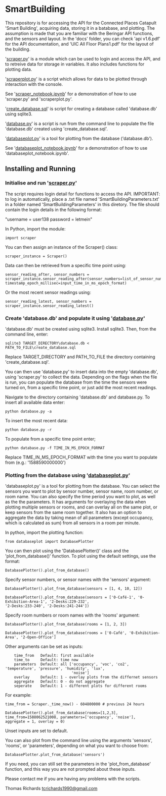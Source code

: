# SmartBuilding

This repository is for accessing the API for the Connected Places Catapult 'Smart Building', acquiring data, storing it in a batabase, and plotting. The assumption is made that you are familiar with the Beringar API functions, and the sensors and layout. In the 'docs' folder, you can check 'api v1.6.pdf' for the API documentation, and 'UIC All Floor Plans1.pdf' for the layout of the building. 

'[scraper.py](./scraper.py)' is a module which can be used to login and access the API, and to retreive data for storage in variables. It also includes functions for plotting data.

'[scraperplot.py](./scraperplot.py)' is a script which allows for data to be plotted through interaction with the console.

See '[scraper_notebook.ipynb](./scraper_notebook.ipynb)' for a demonstration of how to use 'scraper.py' and 'scraperplot.py'.

'[create_database.sql](./create_database.sql)' is script for creating a database called 'database.db' using sqlite3.

'[database.py](./database.py)' is a script is run from the command line to populate the file 'database.db' created using 'create_database.sql'.

'[databaseplot.py](./databaseplot.py)' is a tool for plotting from the database ('database.db').

See '[databaseplot_notebook.ipynb](./databaseplot_notebook.ipynb)' for a demonstration of how to use 'databaseplot_notebook.ipynb'.


## Installing and Running

### Initialise and run '[scraper.py](./scraper.py)' 

The script requires login detail for functions to access the API. IMPORTANT: to log in automatically, place a .txt file named 'SmartBuildingParameters.txt' in a folder named 'SmartBuildingParameters' in this diretory. The file should contain the login details in the following format:

"username = user138
password = letmein"

In Python, import the module:

    import scraper

You can then assign an instance of the Scraper() class:

    scraper_instance = Scraper()

Data can then be retrieved from a specific time point using:

    sensor_reading_after, sensor_numbers = scraper_instance.sensor_reading_after(sensor_numbers=list_of_sensor_numbers, 
    timestamp_epoch_millisec=input_time_in_ms_epoch_format)

Or the most recent sensor readings using:

    sensor_reading_latest, sensor_numbers = scraper_instance.sensor_reading_latest()

### Create 'database.db' and populate it using '[database.py](./database.py)' 

'database.db' must be created using sqlite3. Install sqlite3. Then, from the command line, enter:

    sqlite3 TARGET_DIRECTORY\database.db < PATH_TO_FILE\create_database.sql

Replace TARGET_DIRECTORY and PATH_TO_FILE the directory containing 'create_database.sql'.

You can then use 'database.py' to insert data into the empty 'database.db', using 'scraper.py' to collect the data. Depending on the flags when the file is run, you can populate the database from the time the sensors were turned on, from a specific time point, or just add the most recent readings.

Navigate to the directory containing 'database.db' and database.py.
To insert all available data enter:

    python database.py -a

To insert the most recent data:

    python database.py -r

To populate from a specific time point enter;

    python database.py -f TIME_IN_MS_EPOCH_FORMAT

Replace TIME_IN_MS_EPOCH_FORMAT with the time you want to populate from (e.g.: '1588590000000')

### Plotting from the database using '[databaseplot.py](./databaseplot.py)'

'databaseplot.py' is a tool for plotting from the database. You can select the sensors you want to plot by sensor number, sensor name, room number, or room name. You can also specify the time period you want to plot, as well as the the parameters. It has arguments for overlaying the data when plotting multiple sensors or rooms, and can overlay all on the same plot, or keep sensors from the same room together. It also has an option to aggregate the data by taking mean of all parameters (except occupancy, which is calculated as sum) from all sensors in a room per minute.

In python, import the plotting function:

    from databaseplot import DatabasePlotter

You can then plot using the 'DatabasePlotter()' class and the 'plot_from_database()' function. To plot using the default settings, use the format:

    DatabasePlotter().plot_from_database()

Specify sensor numbers, or sensor names with the 'sensors' argument:

    DatabasePlotter().plot_from_database(sensors = [1, 4, 10, 12])

    DatabasePlotter().plot_from_database(sensors = ['0-Café-1', '0-Exhibition-Area-1', '2-Desks:229-232', 
    '2-Desks:233-240', '2-Desks:241-244'])

Specify room numbers or room names with the 'rooms' argument:
    
    DatabasePlotter().plot_from_database(rooms = [1, 2, 3])

    DatabasePlotter().plot_from_database(rooms = ['0-Café', '0-Exhibition-Area', '2-Open-Office']

Other arguments can be set as inputs:

        time_from   Default: first available
        time_to     Default: time now
        parameters  Default: all ['occupancy', 'voc', 'co2', 'temperature', 'pressure', 'humidity', 'lux', 
                                  'noise']
        overlay     Default: 1 - overlay plots from the differnet sensors
        aggregate   Default: 0 - do not aggregate
        seperate    Default: 1 - different plots for different rooms

For example:

    time_from = Scraper._time_now() - 604800000 # previous 24 hours

    DatabasePlotter().plot_from_database(rooms=[1,2,3], time_from=1588062521008, parameters=['occupancy', 'noise'], 
    aggregate = 1, overlay = 0)

Unset inputs are set to default.

You can also plot from the command line using the arguments 'sensors', 'rooms', or 'parameters', depending on what you want to choose from:

    DatabasePlotter.plot_from_database('sensors')

If you need, you can still set the parameters in the 'plot_from_database' function, and this way you are not prompted about these inputs.

Please contact me if you are having any problems with the scripts.

Thomas Richards
tcrichards1990@gmail.com